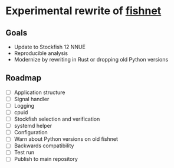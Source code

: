 Experimental rewrite of [fishnet](https://github.com/niklasf/fishnet)
=====================================================================

Goals
-----

* Update to Stockfish 12 NNUE
* Reproducible analysis
* Modernize by rewriting in Rust or dropping old Python versions

Roadmap
-------

* [ ] Application structure
* [ ] Signal handler
* [ ] Logging
* [ ] cpuid
* [ ] Stockfish selection and verification
* [ ] systemd helper
* [ ] Configuration
* [ ] Warn about Python versions on old fishnet
* [ ] Backwards compatibility
* [ ] Test run
* [ ] Publish to main repository
